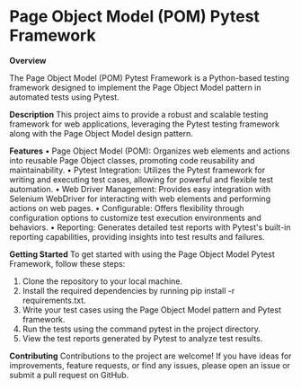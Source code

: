 # Page Object Model (POM) Pytest Framework

**Overview**

The Page Object Model (POM) Pytest Framework is a Python-based testing framework designed to implement the Page Object Model pattern in automated tests using Pytest.

**Description**
This project aims to provide a robust and scalable testing framework for web applications, leveraging the Pytest testing framework along with the Page Object Model design pattern.

**Features**
•	Page Object Model (POM): Organizes web elements and actions into reusable Page Object classes, promoting code reusability and maintainability.
•	Pytest Integration: Utilizes the Pytest framework for writing and executing test cases, allowing for powerful and flexible test automation.
•	Web Driver Management: Provides easy integration with Selenium WebDriver for interacting with web elements and performing actions on web pages.
•	Configurable: Offers flexibility through configuration options to customize test execution environments and behaviors.
•	Reporting: Generates detailed test reports with Pytest's built-in reporting capabilities, providing insights into test results and failures.

**Getting Started**
To get started with using the Page Object Model Pytest Framework, follow these steps:
1.	Clone the repository to your local machine.
2.	Install the required dependencies by running pip install -r requirements.txt.
3.	Write your test cases using the Page Object Model pattern and Pytest framework.
4.	Run the tests using the command pytest in the project directory.
5.	View the test reports generated by Pytest to analyze test results.

**Contributing**
Contributions to the project are welcome! If you have ideas for improvements, feature requests, or find any issues, please open an issue or submit a pull request on GitHub.


